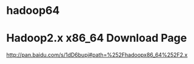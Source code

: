 # hadoop64

# Hadoop2.x x86_64 Download Page

<http://pan.baidu.com/s/1dD6bupj#path=%252Fhadoopx86_64%252F2.x>

